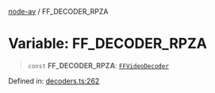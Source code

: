 [node-av](../globals.md) / FF\_DECODER\_RPZA

# Variable: FF\_DECODER\_RPZA

> `const` **FF\_DECODER\_RPZA**: [`FFVideoDecoder`](../type-aliases/FFVideoDecoder.md)

Defined in: [decoders.ts:262](https://github.com/seydx/av/blob/f8631fc881b394300b1479f511d55cf1c370a87f/src/constants/decoders.ts#L262)
